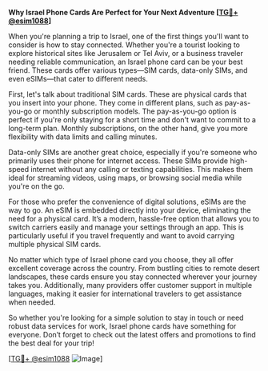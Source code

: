 **Why Israel Phone Cards Are Perfect for Your Next Adventure [[TG💪+ @esim1088](https://t.me/s/esim1088)]**

When you're planning a trip to Israel, one of the first things you'll want to consider is how to stay connected. Whether you're a tourist looking to explore historical sites like Jerusalem or Tel Aviv, or a business traveler needing reliable communication, an Israel phone card can be your best friend. These cards offer various types—SIM cards, data-only SIMs, and even eSIMs—that cater to different needs.

First, let's talk about traditional SIM cards. These are physical cards that you insert into your phone. They come in different plans, such as pay-as-you-go or monthly subscription models. The pay-as-you-go option is perfect if you're only staying for a short time and don't want to commit to a long-term plan. Monthly subscriptions, on the other hand, give you more flexibility with data limits and calling minutes.

Data-only SIMs are another great choice, especially if you're someone who primarily uses their phone for internet access. These SIMs provide high-speed internet without any calling or texting capabilities. This makes them ideal for streaming videos, using maps, or browsing social media while you're on the go.

For those who prefer the convenience of digital solutions, eSIMs are the way to go. An eSIM is embedded directly into your device, eliminating the need for a physical card. It’s a modern, hassle-free option that allows you to switch carriers easily and manage your settings through an app. This is particularly useful if you travel frequently and want to avoid carrying multiple physical SIM cards.

No matter which type of Israel phone card you choose, they all offer excellent coverage across the country. From bustling cities to remote desert landscapes, these cards ensure you stay connected wherever your journey takes you. Additionally, many providers offer customer support in multiple languages, making it easier for international travelers to get assistance when needed.

So whether you're looking for a simple solution to stay in touch or need robust data services for work, Israel phone cards have something for everyone. Don’t forget to check out the latest offers and promotions to find the best deal for your trip!

[[TG💪+ @esim1088](https://t.me/s/esim1088) ![Image](https://i.postimg.cc/Y0z9fWf4/image.png)]